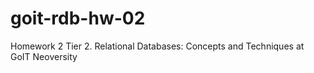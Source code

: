 # goit-rdb-hw-02
Homework 2 Tier 2. Relational Databases: Concepts and Techniques at GoIT Neoversity
